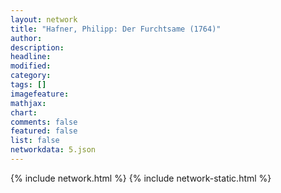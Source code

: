 ```yaml
---
layout: network
title: "Hafner, Philipp: Der Furchtsame (1764)"
author:
description:
headline:
modified:
category:
tags: []
imagefeature: 
mathjax: 
chart: 
comments: false
featured: false
list: false
networkdata: 5.json
---
```

{% include network.html %}
{% include network-static.html %}
